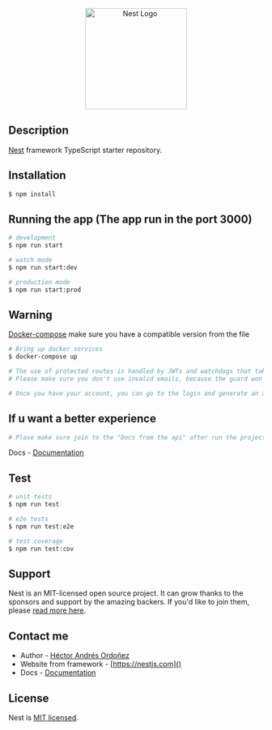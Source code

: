 <p align="center">
  <a href="http://nestjs.com/" target="blank"><img src="https://nestjs.com/img/logo-small.svg" width="200" alt="Nest Logo" /></a>
</p>

[circleci-image]: https://img.shields.io/circleci/build/github/nestjs/nest/master?token=abc123def456
[circleci-url]: https://circleci.com/gh/nestjs/nest

## Description

[Nest](https://github.com/nestjs/nest) framework TypeScript starter repository.

## Installation

```bash
$ npm install
```

## Running the app (The app run in the port 3000)

```bash
# development
$ npm run start

# watch mode
$ npm run start:dev

# production mode
$ npm run start:prod
```

## Warning
[Docker-compose](https://docs.docker.com/compose/compose-file/compose-versioning/) make sure you have a compatible version from the file

```bash
# Bring up docker services
$ docker-compose up
```
```bash
# The use of protected routes is handled by JWTs and watchdogs that take care of maintaining a specific validation task, so please don't forget to register a user with the required fields "username", "email" and a "password"
# Please make sure you don't use invalid emails, because the guard won't let it through.

# Once you have your account, you can go to the login and generate an access token for the protected routes
```
## If u want a better experience

```bash
# Plase make sure join to the "Docs from the api" after run the project, you can found in localhost:3000/documentation
```
Docs - [Documentation](localhost:3000/documentation)

## Test

```bash
# unit tests
$ npm run test

# e2e tests
$ npm run test:e2e

# test coverage
$ npm run test:cov
```

## Support

Nest is an MIT-licensed open source project. It can grow thanks to the sponsors and support by the amazing backers. If you'd like to join them, please [read more here](https://docs.nestjs.com/support).

## Contact me

- Author - [Héctor Andrés Ordoñez](https://www.linkedin.com/in/h%C3%A9ctor-andr%C3%A9s-ordo%C3%B1ez-/)
- Website from framework - [https://nestjs.com]()
- Docs - [Documentation](localhost:3000/documentation)

## License

Nest is [MIT licensed](LICENSE).
